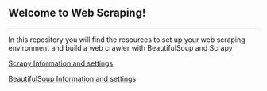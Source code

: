## Welcome to Web Scraping!
--------------

In this repository you will find the resources to set up your web scraping environment and build a web crawler with BeautifulSoup and Scrapy

[Scrapy Information and settings](Scrapy/scrapy_quickstart.md)

[BeautifulSoup Information and settings](beautifulsoup/b4soup_quickstart.md)
